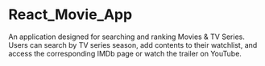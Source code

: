 # React_Movie_App
An application designed for searching and ranking Movies & TV Series. Users can search by TV series season, add contents to their watchlist, and access the corresponding IMDb page or watch the trailer on YouTube.

